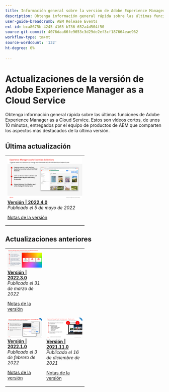 ```yaml
---
title: Información general sobre la versión de Adobe Experience Manager as a Cloud Service
description: Obtenga información general rápida sobre las últimas funciones de Adobe Experience Manager as a Cloud Service
user-guide-breadcrumb: AEM Release Events
exl-id: bca8675b-4245-4165-b736-652a4d504f50
source-git-commit: 4076daa66fe9653c3d29de2ef3cf187664eae962
workflow-type: tm+mt
source-wordcount: '132'
ht-degree: 6%

---
```


# Actualizaciones de la versión de Adobe Experience Manager as a Cloud Service

Obtenga información general rápida sobre las últimas funciones de Adobe Experience Manager as a Cloud Service. Estos son vídeos cortos, de unos 10 minutos, entregados por el equipo de productos de AEM que comparten los aspectos más destacados de la última versión.

## Última actualización

<table style="max-width: 50%;">
<tr>
  <td>
    <a href="./2022/2022-4-0.md">
      <img alt="Versión 2022.4.0" src="./2022/assets/2022-4-0.png" />
    </a>
    <div>
      <a href="./2022/2022-4-0.md">
        <strong>Versión | 2022.4.0</strong>
        <br/>
      </a>
        <em>Publicado el 5 de mayo de 2022 </em>
    </div>
    <p>
      <a href="https://experienceleague.adobe.com/docs/experience-manager-cloud-service/content/release-notes/release-notes/release-notes-current.html">Notas de la versión</a>
    <p>
  </td>
</tr>  
</table>

## Actualizaciones anteriores

<table style="max-width: 50%;">
<tr>
  <td>
    <a href="./2022/2022-3-0.md">
      <img alt="Versión 2022.3.0" src="./2022/assets/2022-3-0.png" />
    </a>
    <div>
      <a href="./2022/2022-3-0.md">
        <strong>Versión | 2022.3.0</strong>
        <br/>
      </a>
        <em>Publicado el 31 de marzo de 2022 </em>
    </div>
    <p>
      <a href="https://experienceleague.adobe.com/docs/experience-manager-cloud-service/content/release-notes/release-notes/release-notes-current.html">Notas de la versión</a>
    <p>
  </td>
</tr> 
<tr>
  <td>
    <a href="./2022/2022-1-0.md">
      <img alt="Versión 2022-1-0" src="./2022/assets/2022-1-0.png" />
    </a>
    <div>
      <a href="./2022/2022-1-0.md">
        <strong>Versión | 2022.1.0</strong>
        <br/>
      </a>
        <em>Publicado el 3 de febrero de 2022 </em>
    </div>
    <p>
      <a href="https://experienceleague.adobe.com/docs/experience-manager-cloud-service/content/release-notes/release-notes/2022/release-notes-2022-1-0.html">Notas de la versión</a>
    <p>
  </td>
  <td>
    <a href="./2021/2021-11-0.md">
      <img alt="Versión 2021.11.0 de AEMCS" src="./2021/assets/2021-11-0.png" />
    </a>
    <div>
    <a href="./2021/2021-11-0.md">
        <strong>Versión | 2021.11.0</strong>
        <br/>
      </a>
    <em>Publicado el 16 de diciembre de 2021</em>
    </div>
    <p>
      <a href="https://experienceleague.adobe.com/docs/experience-manager-cloud-service/content/release-notes/release-notes/2021/release-notes-2021-11-0.html">Notas de la versión</a>
    <p>
  </td>
</tr>
</table>
